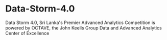 # Data-Storm-4.0
Data Storm 4.0, Sri Lanka's Premier Advanced Analytics Competition is powered by OCTAVE, the John Keells Group Data and Advanced Analytics Center of Excellence
